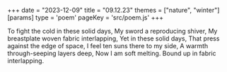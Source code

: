 +++
date = "2023-12-09"
title = "09.12.23"
themes = ["nature", "winter"]
[params]
  type = 'poem'
  pageKey = 'src/poem.js'
+++

To fight the cold in these solid days,
My sword a reproducing shiver,
My breastplate woven fabric interlapping,
Yet in these solid days,
That press against the edge of space,
I feel ten suns there to my side,
A warmth through-seeping layers deep,
Now I am soft melting.
Bound up in fabric interlapping.
